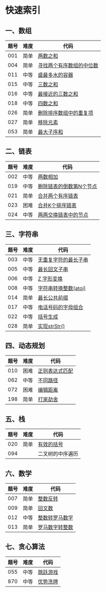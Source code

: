 # 快速索引

## 一、数组
题号 | 难度 | 代码 
---  |---   |--- 
001  | 简单| [两数之和](https://github.com/TimePickerWang/LeetCode/blob/master/code/LeetCode001.java)
004  |简单 | [寻找两个有序数组的中位数](https://github.com/TimePickerWang/LeetCode/blob/master/code/LeetCode004.java)
011  |中等| [盛最多水的容器](https://github.com/TimePickerWang/LeetCode/blob/master/code/LeetCode011.java)
015  |中等| [三数之和](https://github.com/TimePickerWang/LeetCode/blob/master/code/LeetCode015.java)
016  |中等| [最接近的三数之和](https://github.com/TimePickerWang/LeetCode/blob/master/code/LeetCode016.java)
018  |中等 | [四数之和](https://github.com/TimePickerWang/LeetCode/blob/master/code/LeetCode018.java)
026  |简单 | [删除排序数组中的重复项](https://github.com/TimePickerWang/LeetCode/blob/master/code/026.java)
027  |简单 | [移除元素](https://github.com/TimePickerWang/LeetCode/blob/master/code/027.java)
053  |简单 | [最大子序和](https://github.com/TimePickerWang/LeetCode/blob/master/code/053.java)


## 二、链表
题号 | 难度 | 代码 
---  |---   |--- 
002  |中等| [两数相加](https://github.com/TimePickerWang/LeetCode/blob/master/code/LeetCode002.java)
019  |中等 | [删除链表的倒数第N个节点](https://github.com/TimePickerWang/LeetCode/blob/master/code/LeetCode019.java)
021  |简单 | [合并两个有序链表](https://github.com/TimePickerWang/LeetCode/blob/master/code/LeetCode021.java)
023  |困难 | [合并K个排序链表](https://github.com/TimePickerWang/LeetCode/blob/master/code/LeetCode023.java)
024  |中等 | [两两交换链表中的节点](https://github.com/TimePickerWang/LeetCode/blob/master/code/LeetCode024.java)


## 三、字符串
题号 | 难度 | 代码 
---  |---   |--- 
003  |中等 | [无重复字符的最长子串](https://github.com/TimePickerWang/LeetCode/blob/master/code/LeetCode003.java)
005  |中等 | [最长回文子串](https://github.com/TimePickerWang/LeetCode/blob/master/code/LeetCode005.java)
006  |中等| [Z 字形变换](https://github.com/TimePickerWang/LeetCode/blob/master/code/LeetCode006.java)
008  |中等 | [字符串转换整数(atoi)](https://github.com/TimePickerWang/LeetCode/blob/master/code/LeetCode008.java)
014  |简单 | [最长公共前缀](https://github.com/TimePickerWang/LeetCode/blob/master/code/LeetCode014.java)
017  |中等 | [电话号码的字母组合](https://github.com/TimePickerWang/LeetCode/blob/master/code/LeetCode017.java)
022  |中等 | [括号生成](https://github.com/TimePickerWang/LeetCode/blob/master/code/LeetCode022.java)
028  |简单 | [实现strStr()](https://github.com/TimePickerWang/LeetCode/blob/master/code/LeetCode028.java)



## 四、动态规划
题号 | 难度 | 代码 
---  |---   |--- 
010  |困难 | [正则表达式匹配](https://github.com/TimePickerWang/LeetCode/blob/master/code/LeetCode010.java)
062   |中等| [不同路径](https://github.com/TimePickerWang/LeetCode/blob/master/code/LeetCode062.java)
072   |困难| [编辑距离](https://github.com/TimePickerWang/LeetCode/blob/master/code/LeetCode072.java)
198   |简单| [打家劫舍](https://github.com/TimePickerWang/LeetCode/blob/master/code/LeetCode198.java)


## 五、栈
题号 | 难度 | 代码 
---  |---   |--- 
020  |简单  | [有效的括号](https://github.com/TimePickerWang/LeetCode/blob/master/code/LeetCode020.java)
094  |   | 二叉树的中序遍历

## 六、数学
题号 | 难度 | 代码 
---  |---   |--- 
007  | 简单 | [整数反转](https://github.com/TimePickerWang/LeetCode/blob/master/code/LeetCode007.java)
009  |简单  | [回文数](https://github.com/TimePickerWang/LeetCode/blob/master/code/LeetCode009.java)
012  |中等| [整数转罗马数字](https://github.com/TimePickerWang/LeetCode/blob/master/code/LeetCode012.java)
013  |简单  | [罗马数字转整数](https://github.com/TimePickerWang/LeetCode/blob/master/code/LeetCode013.java)


## 七、贪心算法
题号 | 难度 | 代码 
---  |---   |--- 
055  |中等 | [跳跃游戏](https://github.com/TimePickerWang/LeetCode/blob/master/code/LeetCode055.java)
870  |中等| [优势洗牌](https://github.com/TimePickerWang/LeetCode/blob/master/code/LeetCode870.java)